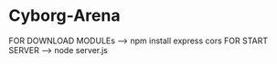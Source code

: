 # Cyborg-Arena
FOR DOWNLOAD MODULEs --> npm install express cors
FOR START SERVER --> node server.js